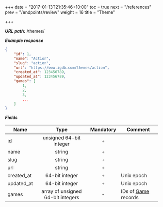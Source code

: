 +++
date = "2017-01-13T21:35:46+10:00"
toc = true
next = "/references"
prev = "/endpoints/review"
weight = 16
title = "Theme"

+++

***URL path:*** /themes/

***Example response***

```json
{
    "id": 1,
    "name": "Action",
    "slug": "action",
    "url": "https://www.igdb.com/themes/action",
    "created_at": 123456789,
    "updated_at": 123456789,
    "games": [
        1,
        2,
        3,
        ...
    ]
}
```

***Fields***

| Name       | Type                              | Mandatory | Comment |
| ---------- |:---------------------------------:|:---------:| ------- |
| id         | unsigned 64-bit integer           |     +     ||
| name       | string                            |     +     ||
| slug       | string                            |     +     ||
| url        | string                            |     +     ||
| created_at | 64-bit integer                    |     +     | Unix epoch |
| updated_at | 64-bit integer                    |     +     | Unix epoch |
| games      | array of unsigned 64-bit integers |     -     | IDs of [Game](../game) records |
